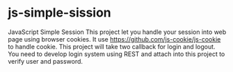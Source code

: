 # js-simple-sission
JavaScript Simple Session
This project let you handle your session into web page using browser cookies. It use https://github.com/js-cookie/js-cookie to handle cookie. This project will take two callback for login and logout.
You need to develop login system using REST and attach into this project to verify user and password.
